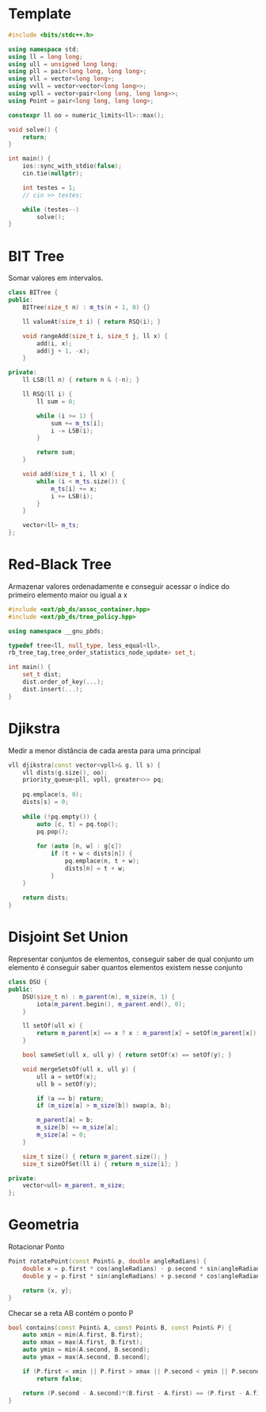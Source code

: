 # Template

```c++
#include <bits/stdc++.h>

using namespace std;
using ll = long long;
using ull = unsigned long long;
using pll = pair<long long, long long>;
using vll = vector<long long>;
using vvll = vector<vector<long long>>;
using vpll = vector<pair<long long, long long>>;
using Point = pair<long long, long long>;

constexpr ll oo = numeric_limits<ll>::max();

void solve() {
    return;
}

int main() {
    ios::sync_with_stdio(false);
    cin.tie(nullptr);

    int testes = 1;
    // cin >> testes;

    while (testes--)
        solve();
}
```

# BIT Tree

Somar valores em intervalos.

```c++
class BITree {
public:
    BITree(size_t n) : m_ts(n + 1, 0) {}

    ll valueAt(size_t i) { return RSQ(i); }

    void rangeAdd(size_t i, size_t j, ll x) {
        add(i, x);
        add(j + 1, -x);
    }

private:
    ll LSB(ll n) { return n & (-n); }

    ll RSQ(ll i) {
        ll sum = 0;

        while (i >= 1) {
            sum += m_ts[i];
            i -= LSB(i);
        }

        return sum;
    }

    void add(size_t i, ll x) {
        while (i < m_ts.size()) {
            m_ts[i] += x;
            i += LSB(i);
        }
    }

    vector<ll> m_ts;
};
```

# Red-Black Tree

Armazenar valores ordenadamente e conseguir acessar
o índice do primeiro elemento maior ou igual a x

```c++
#include <ext/pb_ds/assoc_container.hpp>
#include <ext/pb_ds/tree_policy.hpp>

using namespace __gnu_pbds;

typedef tree<ll, null_type, less_equal<ll>,
rb_tree_tag,tree_order_statistics_node_update> set_t;

int main() {
    set_t dist;
    dist.order_of_key(...);
    dist.insert(...);
}
```

# Djikstra

Medir a menor distância de cada aresta para uma principal

```c++
vll djikstra(const vector<vpll>& g, ll s) {
    vll dists(g.size(), oo);
    priority_queue<pll, vpll, greater<>> pq;
    
    pq.emplace(s, 0);
    dists[s] = 0;
    
    while (!pq.empty()) {
        auto [c, t] = pq.top();
        pq.pop();
    
        for (auto [n, w] : g[c])
            if (t + w < dists[n]) {
                pq.emplace(n, t + w);
                dists[n] = t + w;
            }
    }
    
    return dists;
}
```

# Disjoint Set Union

Representar conjuntos de elementos, conseguir saber de qual conjunto
um elemento é conseguir saber quantos elementos existem nesse conjunto

```c++
class DSU {
public:
    DSU(size_t n) : m_parent(n), m_size(n, 1) {
        iota(m_parent.begin(), m_parent.end(), 0);
    }

    ll setOf(ull x) {
        return m_parent[x] == x ? x : m_parent[x] = setOf(m_parent[x]);
    }

    bool sameSet(ull x, ull y) { return setOf(x) == setOf(y); }

    void mergeSetsOf(ull x, ull y) {
        ull a = setOf(x);
        ull b = setOf(y);

        if (a == b) return;
        if (m_size[a] > m_size[b]) swap(a, b);

        m_parent[a] = b;
        m_size[b] += m_size[a];
        m_size[a] = 0;
    }

    size_t size() { return m_parent.size(); }
    size_t sizeOfSet(ll i) { return m_size[i]; }

private:
    vector<ull> m_parent, m_size;
};
```

# Geometria

Rotacionar Ponto

```c++
Point rotatePoint(const Point& p, double angleRadians) {
    double x = p.first * cos(angleRadians) - p.second * sin(angleRadians);
    double y = p.first * sin(angleRadians) + p.second * cos(angleRadians);

    return {x, y};
}
```

Checar se a reta AB contém o ponto P

```c++
bool contains(const Point& A, const Point& B, const Point& P) {
    auto xmin = min(A.first, B.first);
    auto xmax = max(A.first, B.first);
    auto ymin = min(A.second, B.second);
    auto ymax = max(A.second, B.second);

    if (P.first < xmin || P.first > xmax || P.second < ymin || P.second > ymax)
        return false;

    return (P.second - A.second)*(B.first - A.first) == (P.first - A.first)*(B.second - A.second);
}
```

